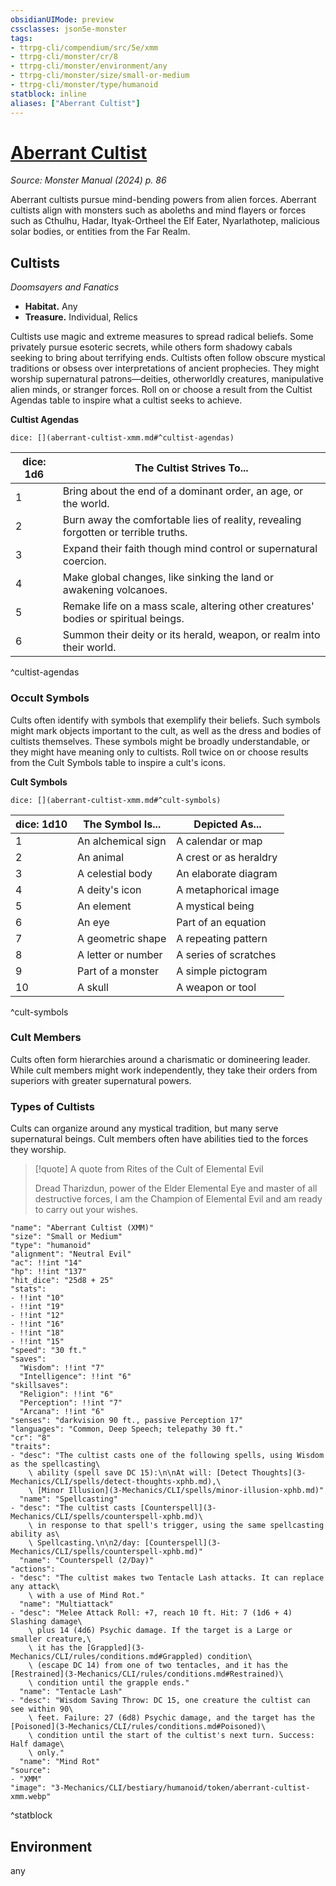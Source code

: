 ```yaml
---
obsidianUIMode: preview
cssclasses: json5e-monster
tags:
- ttrpg-cli/compendium/src/5e/xmm
- ttrpg-cli/monster/cr/8
- ttrpg-cli/monster/environment/any
- ttrpg-cli/monster/size/small-or-medium
- ttrpg-cli/monster/type/humanoid
statblock: inline
aliases: ["Aberrant Cultist"]
---
```

# [Aberrant Cultist](3-Mechanics\CLI\bestiary\humanoid/aberrant-cultist-xmm.md)
*Source: Monster Manual (2024) p. 86*  

Aberrant cultists pursue mind-bending powers from alien forces. Aberrant cultists align with monsters such as aboleths and mind flayers or forces such as Cthulhu, Hadar, Ityak-Ortheel the Elf Eater, Nyarlathotep, malicious solar bodies, or entities from the Far Realm.

## Cultists

*Doomsayers and Fanatics*

- **Habitat.** Any  
- **Treasure.** Individual, Relics  

Cultists use magic and extreme measures to spread radical beliefs. Some privately pursue esoteric secrets, while others form shadowy cabals seeking to bring about terrifying ends. Cultists often follow obscure mystical traditions or obsess over interpretations of ancient prophecies. They might worship supernatural patrons—deities, otherworldly creatures, manipulative alien minds, or stranger forces. Roll on or choose a result from the Cultist Agendas table to inspire what a cultist seeks to achieve.

**Cultist Agendas**

`dice: [](aberrant-cultist-xmm.md#^cultist-agendas)`

| dice: 1d6 | The Cultist Strives To... |
|-----------|---------------------------|
| 1 | Bring about the end of a dominant order, an age, or the world. |
| 2 | Burn away the comfortable lies of reality, revealing forgotten or terrible truths. |
| 3 | Expand their faith though mind control or supernatural coercion. |
| 4 | Make global changes, like sinking the land or awakening volcanoes. |
| 5 | Remake life on a mass scale, altering other creatures' bodies or spiritual beings. |
| 6 | Summon their deity or its herald, weapon, or realm into their world. |
^cultist-agendas

### Occult Symbols

Cults often identify with symbols that exemplify their beliefs. Such symbols might mark objects important to the cult, as well as the dress and bodies of cultists themselves. These symbols might be broadly understandable, or they might have meaning only to cultists. Roll twice on or choose results from the Cult Symbols table to inspire a cult's icons.

**Cult Symbols**

`dice: [](aberrant-cultist-xmm.md#^cult-symbols)`

| dice: 1d10 | The Symbol Is... | Depicted As... |
|------------|------------------|----------------|
| 1 | An alchemical sign | A calendar or map |
| 2 | An animal | A crest or as heraldry |
| 3 | A celestial body | An elaborate diagram |
| 4 | A deity's icon | A metaphorical image |
| 5 | An element | A mystical being |
| 6 | An eye | Part of an equation |
| 7 | A geometric shape | A repeating pattern |
| 8 | A letter or number | A series of scratches |
| 9 | Part of a monster | A simple pictogram |
| 10 | A skull | A weapon or tool |
^cult-symbols

### Cult Members

Cults often form hierarchies around a charismatic or domineering leader. While cult members might work independently, they take their orders from superiors with greater supernatural powers. 

### Types of Cultists

Cults can organize around any mystical tradition, but many serve supernatural beings. Cult members often have abilities tied to the forces they worship.

> [!quote] A quote from Rites of the Cult of Elemental Evil  
> 
> Dread Tharizdun, power of the Elder Elemental Eye and master of all destructive forces, I am the Champion of Elemental Evil and am ready to carry out your wishes.


```statblock
"name": "Aberrant Cultist (XMM)"
"size": "Small or Medium"
"type": "humanoid"
"alignment": "Neutral Evil"
"ac": !!int "14"
"hp": !!int "137"
"hit_dice": "25d8 + 25"
"stats":
- !!int "10"
- !!int "19"
- !!int "12"
- !!int "16"
- !!int "18"
- !!int "15"
"speed": "30 ft."
"saves":
  "Wisdom": !!int "7"
  "Intelligence": !!int "6"
"skillsaves":
  "Religion": !!int "6"
  "Perception": !!int "7"
  "Arcana": !!int "6"
"senses": "darkvision 90 ft., passive Perception 17"
"languages": "Common, Deep Speech; telepathy 30 ft."
"cr": "8"
"traits":
- "desc": "The cultist casts one of the following spells, using Wisdom as the spellcasting\
    \ ability (spell save DC 15):\n\nAt will: [Detect Thoughts](3-Mechanics/CLI/spells/detect-thoughts-xphb.md),\
    \ [Minor Illusion](3-Mechanics/CLI/spells/minor-illusion-xphb.md)"
  "name": "Spellcasting"
- "desc": "The cultist casts [Counterspell](3-Mechanics/CLI/spells/counterspell-xphb.md)\
    \ in response to that spell's trigger, using the same spellcasting ability as\
    \ Spellcasting.\n\n2/day: [Counterspell](3-Mechanics/CLI/spells/counterspell-xphb.md)"
  "name": "Counterspell (2/Day)"
"actions":
- "desc": "The cultist makes two Tentacle Lash attacks. It can replace any attack\
    \ with a use of Mind Rot."
  "name": "Multiattack"
- "desc": "Melee Attack Roll: +7, reach 10 ft. Hit: 7 (1d6 + 4) Slashing damage\
    \ plus 14 (4d6) Psychic damage. If the target is a Large or smaller creature,\
    \ it has the [Grappled](3-Mechanics/CLI/rules/conditions.md#Grappled) condition\
    \ (escape DC 14) from one of two tentacles, and it has the [Restrained](3-Mechanics/CLI/rules/conditions.md#Restrained)\
    \ condition until the grapple ends."
  "name": "Tentacle Lash"
- "desc": "Wisdom Saving Throw: DC 15, one creature the cultist can see within 90\
    \ feet. Failure: 27 (6d8) Psychic damage, and the target has the [Poisoned](3-Mechanics/CLI/rules/conditions.md#Poisoned)\
    \ condition until the start of the cultist's next turn. Success: Half damage\
    \ only."
  "name": "Mind Rot"
"source":
- "XMM"
"image": "3-Mechanics/CLI/bestiary/humanoid/token/aberrant-cultist-xmm.webp"
```
^statblock

## Environment

any